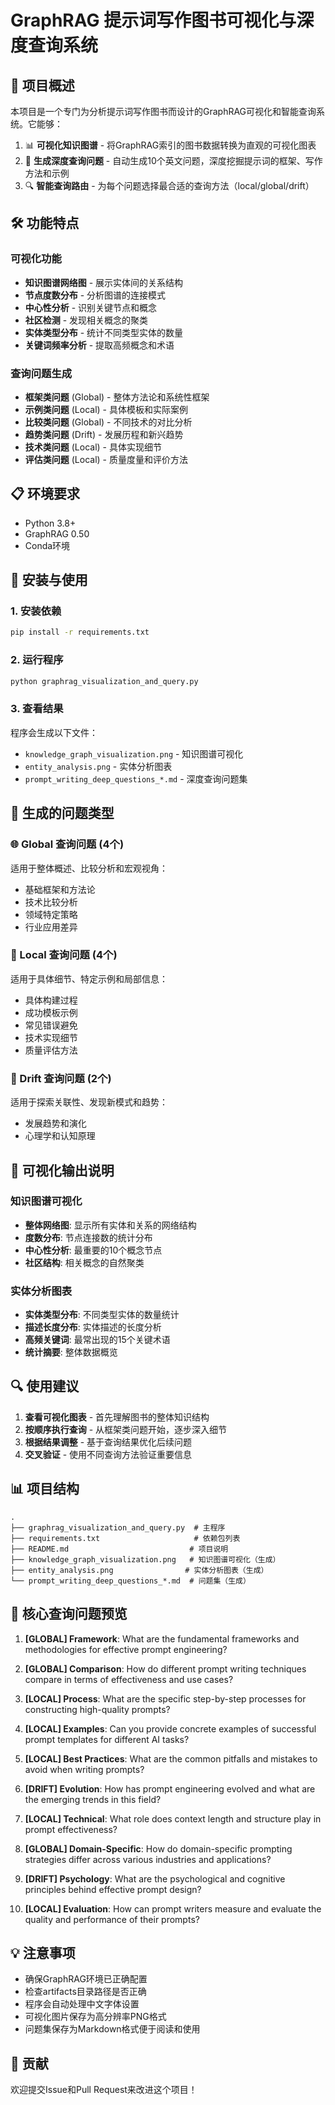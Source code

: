 # GraphRAG 提示词写作图书可视化与深度查询系统

## 🎯 项目概述

本项目是一个专门为分析提示词写作图书而设计的GraphRAG可视化和智能查询系统。它能够：

1. 📊 **可视化知识图谱** - 将GraphRAG索引的图书数据转换为直观的可视化图表
2. 🤔 **生成深度查询问题** - 自动生成10个英文问题，深度挖掘提示词的框架、写作方法和示例
3. 🔍 **智能查询路由** - 为每个问题选择最合适的查询方法（local/global/drift）

## 🛠️ 功能特点

### 可视化功能
- **知识图谱网络图** - 展示实体间的关系结构
- **节点度数分布** - 分析图谱的连接模式
- **中心性分析** - 识别关键节点和概念
- **社区检测** - 发现相关概念的聚类
- **实体类型分布** - 统计不同类型实体的数量
- **关键词频率分析** - 提取高频概念和术语

### 查询问题生成
- **框架类问题** (Global) - 整体方法论和系统性框架
- **示例类问题** (Local) - 具体模板和实际案例
- **比较类问题** (Global) - 不同技术的对比分析
- **趋势类问题** (Drift) - 发展历程和新兴趋势
- **技术类问题** (Local) - 具体实现细节
- **评估类问题** (Local) - 质量度量和评价方法

## 📋 环境要求

- Python 3.8+
- GraphRAG 0.50
- Conda环境

## 🚀 安装与使用

### 1. 安装依赖
```bash
pip install -r requirements.txt
```

### 2. 运行程序
```bash
python graphrag_visualization_and_query.py
```

### 3. 查看结果
程序会生成以下文件：
- `knowledge_graph_visualization.png` - 知识图谱可视化
- `entity_analysis.png` - 实体分析图表  
- `prompt_writing_deep_questions_*.md` - 深度查询问题集

## 📝 生成的问题类型

### 🌐 Global 查询问题 (4个)
适用于整体概述、比较分析和宏观视角：
- 基础框架和方法论
- 技术比较分析
- 领域特定策略
- 行业应用差异

### 🎯 Local 查询问题 (4个)  
适用于具体细节、特定示例和局部信息：
- 具体构建过程
- 成功模板示例
- 常见错误避免
- 技术实现细节
- 质量评估方法

### 🔄 Drift 查询问题 (2个)
适用于探索关联性、发现新模式和趋势：
- 发展趋势和演化
- 心理学和认知原理

## 🎨 可视化输出说明

### 知识图谱可视化
- **整体网络图**: 显示所有实体和关系的网络结构
- **度数分布**: 节点连接数的统计分布
- **中心性分析**: 最重要的10个概念节点
- **社区结构**: 相关概念的自然聚类

### 实体分析图表
- **实体类型分布**: 不同类型实体的数量统计
- **描述长度分布**: 实体描述的长度分析
- **高频关键词**: 最常出现的15个关键术语
- **统计摘要**: 整体数据概览

## 🔍 使用建议

1. **查看可视化图表** - 首先理解图书的整体知识结构
2. **按顺序执行查询** - 从框架类问题开始，逐步深入细节
3. **根据结果调整** - 基于查询结果优化后续问题
4. **交叉验证** - 使用不同查询方法验证重要信息

## 📊 项目结构

```
.
├── graphrag_visualization_and_query.py  # 主程序
├── requirements.txt                     # 依赖包列表
├── README.md                           # 项目说明
├── knowledge_graph_visualization.png   # 知识图谱可视化（生成）
├── entity_analysis.png                # 实体分析图表（生成）
└── prompt_writing_deep_questions_*.md  # 问题集（生成）
```

## 🎯 核心查询问题预览

1. **[GLOBAL] Framework**: What are the fundamental frameworks and methodologies for effective prompt engineering?

2. **[GLOBAL] Comparison**: How do different prompt writing techniques compare in terms of effectiveness and use cases?

3. **[LOCAL] Process**: What are the specific step-by-step processes for constructing high-quality prompts?

4. **[LOCAL] Examples**: Can you provide concrete examples of successful prompt templates for different AI tasks?

5. **[LOCAL] Best Practices**: What are the common pitfalls and mistakes to avoid when writing prompts?

6. **[DRIFT] Evolution**: How has prompt engineering evolved and what are the emerging trends in this field?

7. **[LOCAL] Technical**: What role does context length and structure play in prompt effectiveness?

8. **[GLOBAL] Domain-Specific**: How do domain-specific prompting strategies differ across various industries and applications?

9. **[DRIFT] Psychology**: What are the psychological and cognitive principles behind effective prompt design?

10. **[LOCAL] Evaluation**: How can prompt writers measure and evaluate the quality and performance of their prompts?

## 💡 注意事项

- 确保GraphRAG环境已正确配置
- 检查artifacts目录路径是否正确
- 程序会自动处理中文字体设置
- 可视化图片保存为高分辨率PNG格式
- 问题集保存为Markdown格式便于阅读和使用

## 🤝 贡献

欢迎提交Issue和Pull Request来改进这个项目！ 